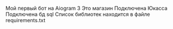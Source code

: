 Мой первый бот на Aiogram 3
Это магазин
Подключена Юкасса
Подключена бд sql
Список библиотек находится в файле requirements.txt